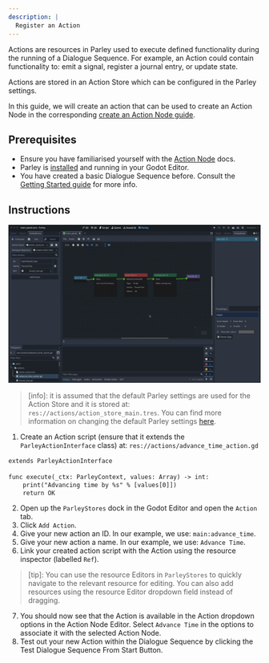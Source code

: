```yaml
---
description: |
  Register an Action
---
```


Actions are resources in Parley used to execute defined functionality during the
running of a Dialogue Sequence. For example, an Action could contain
functionality to: emit a signal, register a journal entry, or update state.

Actions are stored in an Action Store which can be configured in the Parley
settings.

In this guide, we will create an action that can be used to create an Action
Node in the corresponding
[create an Action Node guide](./create-action-node.md).

## Prerequisites

- Ensure you have familiarised yourself with the
  [Action Node](../nodes/action-node.md) docs.
- Parley is [installed](./installation.md) and running in your Godot Editor.
- You have created a basic Dialogue Sequence before. Consult the
  [Getting Started guide](./create-dialogue-sequence.md) for more info.

## Instructions

![Register an Action](../../../www/static/docs/register-action/register-action.gif)

> [info]: it is assumed that the default Parley settings are used for the Action
> Store and it is stored at: `res://actions/action_store_main.tres`. You can
> find more information on changing the default Parley settings
> [here](../reference/parley-settings.md).

1. Create an Action script (ensure that it extends the `ParleyActionInterface`
   class) at: `res://actions/advance_time_action.gd`

```gdscript
extends ParleyActionInterface

func execute(_ctx: ParleyContext, values: Array) -> int:
	print("Advancing time by %s" % [values[0]])
	return OK
```

2. Open up the `ParleyStores` dock in the Godot Editor and open the `Action`
   tab.
3. Click `Add Action`.
4. Give your new action an ID. In our example, we use: `main:advance_time`.
5. Give your new action a name. In our example, we use: `Advance Time`.
6. Link your created action script with the Action using the resource inspector
   (labelled `Ref`).

> [tip]: You can use the resource Editors in `ParleyStores` to quickly navigate
> to the relevant resource for editing. You can also add resources using the
> resource Editor dropdown field instead of dragging.

7. You should now see that the Action is available in the Action dropdown
   options in the Action Node Editor. Select `Advance Time` in the options to
   associate it with the selected Action Node.
8. Test out your new Action within the Dialogue Sequence by clicking the Test
   Dialogue Sequence From Start Button.
